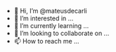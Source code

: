 - 👋 Hi, I’m @mateusdecarli
- 👀 I’m interested in ...
- 🌱 I’m currently learning ...
- 💞️ I’m looking to collaborate on ...
- 📫 How to reach me ...

<!---
mateusdecarli/mateusdecarli is a ✨ special ✨ repository because its `README.md` (this file) appears on your GitHub profile.
You can click the Preview link to take a look at your changes.
--->
